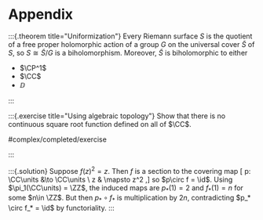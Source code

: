 # Appendix

:::{.theorem title="Uniformization"}
Every Riemann surface $S$ is the quotient of a free proper holomorphic action of a group $G$ on the universal cover $\tilde S$ of $S$, so $S\cong \tilde S/G$ is a biholomorphism.
Moreover, $\tilde S$ is biholomorphic to either 

- $\CP^1$
- $\CC$
- $\DD$

:::

:::{.exercise title="Using algebraic topology"}
Show that there is no continuous square root function defined on all of $\CC$.

#complex/completed/exercise

:::

:::{.solution}
Suppose $f(z)^2 = z$. 
Then $f$ is a section to the covering map
\[
p: \CC\units &\to \CC\units \\
z & \mapsto z^2
,\]
so $p\circ f = \id$.
Using $\pi_1(\CC\units) = \ZZ$, the induced maps are $p_*(1) = 2$ and $f_*(1) = n$ for some $n\in \ZZ$.
But then $p_* \circ f_*$ is multiplication by $2n$, contradicting $p_* \circ f_* = \id$ by functoriality.
:::

